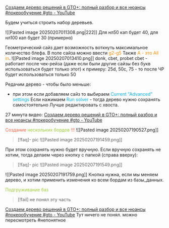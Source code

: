 [Создаем дерево решений в GTO+: полный разбор и все нюансы #покеробучение #gto - YouTube](https://youtu.be/uSMnFYhiaJE?list=PL_S45Bc3bWT6kj8rz05IWTdVCqPBzzW5l)

Будем учиться строить набор деревьев.

![[Pasted image 20250207011308.png|222]]
Для нл50 кап будет 40, для нл100 кап будет 30 (примерно)

Геометрический сайз дает возможность воткнуть максимальное количество блефа.
В поле сайза можно ввести <span style="color:rgb(255, 140, 0)">g2-g5</span> 
Также <span style="color:rgb(255, 140, 0)">А - это All in</span>.
![[Pasted image 20250207013410.png]]
donk, cbet, probet
cbet - работает после чек-рейза (даже если были другие сайзы без букв использоваться будет только этот)
к примеру:
25d, 50c, 75 - то после ЧР будет использоваться только 50

Редачим дерево - чтобы было меньше:
- при этом если добавляем сайз то выбираем <span style="color:rgb(0, 176, 240)">Current "Advanced" settings</span>
Если нажимаем <span style="color:rgb(0, 176, 240)">Run solver </span>- тогда дерево нужно сохранять самостоятельно
Лучше редактировать с хвоста.

27 минута видео:
[Создаем дерево решений в GTO+: полный разбор и все нюансы #покеробучение #gto - YouTube](https://youtu.be/uSMnFYhiaJE?list=PL_S45Bc3bWT6kj8rz05IWTdVCqPBzzW5l&t=1630)

<span style="color:rgb(255, 99, 71)">Создание</span> <span style="color:rgb(154, 205, 50)">нескольких бордов</span> <span style="color:rgb(255, 99, 71)">!!!</span>
![[Pasted image 20250207190527.png]]
> [!faq]- pic
>  ![[Pasted image 20250207191459.png]]

При этом сохранять нужно будет вручную.
Если вручную сохранять не хотим, тогда делаем через кнопку с папкой (справа вверху):
> [!faq]- pic
>  ![[Pasted image 20250207191549.png]]

![[Pasted image 20250207191759.png]]
Кнопка нужна, если мы меняем дерево, и хотим применить изменения ко всем бордам из базы_данных.

<span style="color:rgb(154, 205, 50)">Подгруживание баз</span>
> [!fail] 
> не понял эту часть

[Создаем дерево решений в GTO+: полный разбор и все нюансы #покеробучение #gto - YouTube](https://youtu.be/uSMnFYhiaJE?t=2408)
Тут ничего не понял. можно пересмотреть
#непонятное
